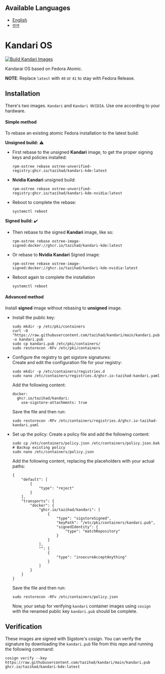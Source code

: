 ## Available Languages

- [English](README.md)
- [বাংলা](README.bn.md)

# Kandari OS
[![Build Kandari Images](https://github.com/tazihad/kandari/actions/workflows/build-kandari.yml/badge.svg)](https://github.com/tazihad/kandari/actions/workflows/build-kandari.yml)

Kandarai OS based on Fedora Atomic.

**NOTE**: Replace `latest` with `40` or `41` to stay with Fedora Release.

## Installation  
There's two images. `Kandari` and `Kandari NVIDIA`. Use one according to your hardware.  
#### Simple method
To rebase an existing atomic Fedora installation to the latest build:  

**Unsigned build:** ⚠️    
- First rebase to the unsigned **Kandari** image, to get the proper signing keys and policies installed:
  ```
  rpm-ostree rebase ostree-unverified-registry:ghcr.io/tazihad/kandari-kde:latest
  ```
- **Nvidia Kandari** unsigned build:
  ```
  rpm-ostree rebase ostree-unverified-registry:ghcr.io/tazihad/kandari-kde-nvidia:latest
  ```
- Reboot to complete the rebase:
  ```
  systemctl reboot
  ```  
**Signed build:** ✔️  
- Then rebase to the signed **Kandari** image, like so:

  ```
  rpm-ostree rebase ostree-image-signed:docker://ghcr.io/tazihad/kandari-kde:latest
  ```
- Or rebase to **Nvidia Kandari** Signed image:
  ```
  rpm-ostree rebase ostree-image-signed:docker://ghcr.io/tazihad/kandari-kde-nvidia:latest
  ```
- Reboot again to complete the installation
  ```
  systemctl reboot
  ```
#### Advanced method  
Install **signed** image without rebasing to **unsigned** image.  
- Install the public key:
  ```
  sudo mkdir -p /etc/pki/containers
  curl -O "https://raw.githubusercontent.com/tazihad/kandari/main/kandari.pub" -o kandari.pub
  sudo cp kandari.pub /etc/pki/containers/
  sudo restorecon -RFv /etc/pki/containers
  ```
- Configure the registry to get sigstore signatures:  
  Create and edit the configuration file for your registry:
  ```
  sudo mkdir -p /etc/containers/registries.d
  sudo nano /etc/containers/registries.d/ghcr.io-tazihad-kandari.yaml
  ```
  Add the following content:
  ```
  docker:
    ghcr.io/tazihad/kandari:
      use-sigstore-attachments: true
  ```
  Save the file and then run:
  ```
  sudo restorecon -RFv /etc/containers/registries.d/ghcr.io-tazihad-kandari.yaml
  ```
- Set up the policy:
  Create a policy file and add the following content:
  ```
  sudo cp /etc/containers/policy.json /etc/containers/policy.json.bak # Backup existing policy
  sudo nano /etc/containers/policy.json
  ```
  Add the following content, replacing the placeholders with your actual paths:
  ```
  {
      "default": [
          {
              "type": "reject"
          }
      ],
      "transports": {
          "docker": {
              "ghcr.io/tazihad/kandari": [
                  {
                      "type": "sigstoreSigned",
                      "keyPath": "/etc/pki/containers/kandari.pub",
                      "signedIdentity": {
                          "type": "matchRepository"
                      }
                  }
              ],
              "": [
                  {
                      "type": "insecureAcceptAnything"
                  }
              ]
          }
      }
  }
  ```
  Save the file and then run:
  ```
  sudo restorecon -RFv /etc/containers/policy.json
  ```
  Now, your setup for verifying `kandari` container images using `cosign` with the renamed public key `kandari.pub` should be complete.


## Verification  
These images are signed with Sigstore's cosign. You can verify the signature by downloading the `kandari.pub` file from this repo and running the following command:
```
cosign verify --key https://raw.githubusercontent.com/tazihad/kandari/main/kandari.pub ghcr.io/tazihad/kandari-kde:latest
```

